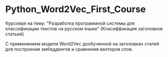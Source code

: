 # Python_Word2Vec_First_Course

Курсовая на тему:
"Разработка программной системы для классификации текстов на русском языке"
(Класиффикация заголовков статьей)

С применением модели Word2Vec дообученной на заголовках статей для построения эмбеддингов и сравнения векторов слов.

